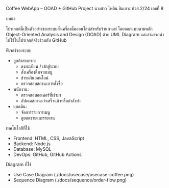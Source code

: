 Coffee WebApp – OOAD + GitHub Project
นางสาว ไพลิน ขิมเกาะ ปวส.2/24 เลขที่ 8

บทนำ

โปรเจกต์นี้เป็นตัวอย่างของระบบสั่งเครื่องดื่มออนไลน์สำหรับร้านกาแฟ โดยออกแบบตามหลัก Object-Oriented Analysis and Design (OOAD) ด้วย UML Diagram และสามารถนำไปใช้ในโปรเจกต์จริงร่วมกับ GitHub

ฟีเจอร์ของระบบ

- ลูกค้าสามารถ:
  - ลงทะเบียน / เข้าสู่ระบบ
  - สั่งเครื่องดื่มจากเมนู
  - ชำระเงินออนไลน์
  - ตรวจสอบสถานะการสั่งซื้อ
- พนักงาน:
  - ตรวจสอบออเดอร์ที่เข้ามา
  - อัปเดตสถานะว่าเสร็จแล้วหรือกำลังทำ
- แอดมิน:
  - จัดการรายการเมนู
  - ดูยอดขายและรายงาน

เทคโนโลยีที่ใช้

- Frontend: HTML, CSS, JavaScript
- Backend: Node.js
- Database: MySQL
- DevOps: GitHub, GitHub Actions

Diagram ที่ใช้

- Use Case Diagram (./docs/usecase/usecase-coffee.png)
- Sequence Diagram (./docs/sequence/order-flow.png)
